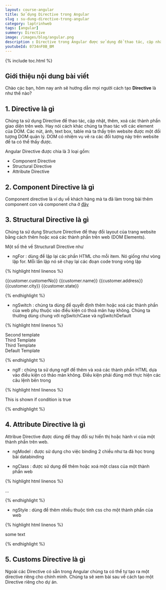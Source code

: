 ```yaml
---
layout: course-angular
title: Sử dụng Directive trong Angular  
slug : su-dung-directive-trong-angular
category: laptrinhweb
tags: [angular]
summery: Directive   
image: /images/blog/angular.png
description : Directive trong Angular được sử dụng để thao tác, cập nhật các thành phần giao diện khi lập trình web. Angular Directive được chia 3 loại gồm Component  Directive, Structural Directive và Attribute Directive. Ngoài ra các lập trình viên cũng có thể tự tạo ra một directive riêng cho dự án gọi là Customs Directive. Bài viết trình bày để bạn hiểu được các khái niệm trên là gì và hướng dẫn cách để tạo, thêm và sử dụng Directive trong dự án Angular.
youtubeId: 0734nF0B_BM
---
```


{% include toc.html %}

## **Giới thiệu nội dung bài viết**

Chào các bạn, hôm nay anh sẽ hướng dẫn mọi người cách tạo <b>Directive</b> là như thế nào? 

## **1. Directive là gì**

Chúng ta sử dụng Directive để thao tác, cập nhật, thêm, xoá các thành phần giao diện trên web. Hay nói cách khác chúng ta thao tác với các element của DOM. Các nút, ảnh, text box, table mà ta thấy trên website được một đối tượng DOM quản lý. DOM có nhiệm vụ vẽ ra các đối tượng này trên website để ta có thể thấy được.

Angular Directive được chia là 3 loại gồm:

- Component Directive
- Structural Directive
- Attribute Directive

## **2. Component Directive là gì**

Component directive là ví dụ về khách hàng mà ta đã làm trong bài thêm component con và component cha ở [đây](https://levunguyen.com/laptrinhweb/2021/06/09/angular-add-child-component/)

## **3. Structural Directive là gì**

Chúng ta sử dụng Structure Directive để thay đổi layout của trang website bằng cách thêm hoặc xoá các thành phần trên web (DOM Elements).

Một số thẻ về Structurall Directive như

- ngFor : dùng để lặp lại các phần HTML cho mỗi item. Nó giống như vòng lặp for. Mỗi lần lặp nó sẽ chạy lại các đoạn code trong vòng lặp

{% highlight html  linenos %}

<tr *ngFor="let customer of customers;">
    <td>{{customer.customerNo}}</td>
    <td>{{customer.name}}</td>
    <td>{{customer.address}}</td>
    <td>{{customer.city}}</td>
    <td>{{customer.state}}</td>
</tr>

{% endhighlight %}

- ngSwitch : chúng ta dùng để quyết định thêm hoặc xoá các thành phần của web phụ thuộc vào điều kiện có thoả mãn hay không. Chúng ta thường dùng chung với ngSwitchCase và ngSwitchDefault

{% highlight html  linenos %}

<div [ngSwitch]="Switch_Expression"> 
    <div *ngSwitchCase="MatchExpression1”> First Template</div>
    <div *ngSwitchCase="MatchExpression2">Second template</div> 
    <div *ngSwitchCase="MatchExpression3">Third Template</div> 
    <div *ngSwitchCase="MatchExpression4">Third Template</div> 
    <div *ngSwitchDefault?>Default Template</div>
</div>

{% endhighlight %}

- ngIf : chúng ta sử dụng ngIf để thêm và xoá các thành phần HTML dựa vào điều kiện có thảo mản không. Điều kiện phải đúng mới thực hiện các câu lệnh bên trong

{% highlight html  linenos %}

<div *ngIf="condition"> 
    This is shown if condition is true
</div>

{% endhighlight %}

## **4. Attribute Directive là gì**

Attribue Directive được dùng để thay đổi sự hiển thị hoặc hành vi của một thành phần trên web.

- ngModel : được sử dụng cho việc binding 2 chiều như ta đã học trong bài databinding

- ngClass : được sử dụng để thêm hoặc xoá một class của một thành phần web

{% highlight html  linenos %}

<div [ngClass]="'first second'">...</div>

{% endhighlight %}

- ngStyle : dùng để thêm nhiều thuộc tính css cho một thành phần của web

{% highlight html  linenos %}

<div [ngStyle]="{'color': 'blue', 'font-size': '24px', 'font-weight': 'bold'}">
    some text
</div> 

{% endhighlight %}

## **5. Customs Directive là gì**

Ngoài các Directive có sẵn trong Angular chúng ta có thể tự tạo ra một directive riêng cho chính mình. Chúng ta sẽ xem bài sau về cách tạo một Directive riêng cho dự án.












